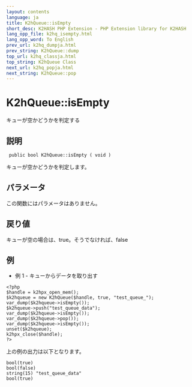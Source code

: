 ```yaml
---
layout: contents
language: ja
title: K2hQueue::isEmpty
short_desc: K2HASH PHP Extension - PHP Extension library for K2HASH
lang_opp_file: k2hq_isempty.html
lang_opp_word: To English
prev_url: k2hq_dumpja.html
prev_string: K2hQueue::dump
top_url: k2hq_classja.html
top_string: K2hQueue Class
next_url: k2hq_popja.html
next_string: K2hQueue::pop
---
```


# K2hQueue::isEmpty
キューが空かどうかを判定する

## 説明
```
 public bool K2hQueue::isEmpty ( void )
```
キューが空かどうかを判定します。 

## パラメータ
この関数にはパラメータはありません。

## 戻り値
キューが空の場合は、true。そうでなければ、false

## 例
- 例 1 - キューからデータを取り出す
```
<?php
$handle = k2hpx_open_mem();
$k2hqueue = new K2hQueue($handle, true, "test_queue_");
var_dump($k2hqueue->isEmpty());
$k2hqueue->push("test_queue_data");
var_dump($k2hqueue->isEmpty());
var_dump($k2hqueue->pop());
var_dump($k2hqueue->isEmpty());
unset($k2hqueue);
k2hpx_close($handle);
?>
```
上の例の出力は以下となります。
```
bool(true)
bool(false)
string(15) "test_queue_data"
bool(true)
```
